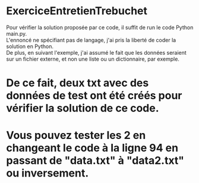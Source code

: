 # ExerciceEntretienTrebuchet

Pour vérifier la solution proposée par ce code, il suffit de run le code Python main.py.  
L'ennoncé ne spécifiant pas de langage, j'ai pris la liberté de coder la solution en Python.  
De plus, en suivant l'exemple, j'ai assumé le fait que les données seraient sur un fichier externe, et non une liste ou un dictionnaire, par exemple.  

# De ce fait, deux txt avec des données de test ont été créés pour vérifier la solution de ce code.  
# Vous pouvez tester les 2 en changeant le code à la ligne 94 en passant de "data.txt" à "data2.txt" ou inversement.
